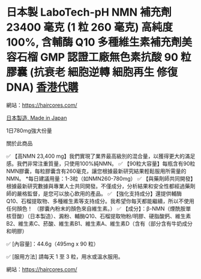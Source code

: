 # 日本製 LaboTech-pH NMN 補充劑 23400 毫克 (1 粒 260 毫克) 高純度 100%, 含輔酶 Q10 多種維生素補充劑美容石榴 GMP 認證工廠無色素抗酸 90 粒膠囊 (抗衰老 細胞逆轉 細胞再生 修復DNA) [香港代購](https://haircores.com/)

網站：https://haircores.com/

[日本製造, Made in Japan](https://haircores.com/product/%e6%97%a5%e6%9c%ac%e8%a3%bd-labotech-ph-nmn-%e8%a3%9c%e5%85%85%e5%8a%91-23400-%e6%af%ab%e5%85%8b-1-%e7%b2%92-260-%e6%af%ab%e5%85%8b-%e9%ab%98%e7%b4%94%e5%ba%a6-100-%e5%90%ab%e8%bc%94%e9%85%b6-q10/)

1日780mg強大份量


關於此商品

✅ 【高NMN 23,400 mg】我們實現了業界最高級別的混合量，以獲得更大的滿足感。我們非常注重質量，只使用100%純NMN。
✅ 【90粒大容量】每瓶含有90粒NMN膠囊，每粒膠囊含有260毫克，讓您根據最新研究結果輕鬆服用所需量的NMN。 *每日建議用量：1-3粒（如NMN260-780mg）
✅ 【與藥劑師共同開發】根據最新研究數據與專業人士共同開發。不僅成分，分析結果和安全性都經過藥劑師的嚴格監督，是您可以放心飲用的產品。
✅ 【強化支持成分】還提供輔酶Q10、石榴提取物、多種維生素等支持成分。我希望你每天都能繼續，所以不使用任何顏色！ （膠囊內粉末的顏色來自維生素。）
✅ 【成分】：β-NMN（煙酰胺單核苷酸）（日本製造）、澱粉、輔酶Q10、石榴提取物粉/明膠、硬脂酸鈣、維生素B2、維生素C、菸酸、維生素B1、維生素A、維生素D（含有（部分含有牛奶成分和明膠）

✅ [內容量]：44.6g（495mg x 90 粒）

✅ [服用方法] 請每天 1 至 3 粒，用水或溫水服用。

網站：https://haircores.com/
